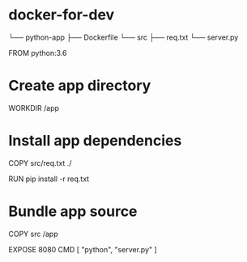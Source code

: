 # docker-for-dev

└── python-app
    ├── Dockerfile
    └── src
        ├── req.txt
        └── server.py



FROM python:3.6

# Create app directory
WORKDIR /app

# Install app dependencies
COPY src/req.txt ./

RUN pip install -r req.txt

# Bundle app source
COPY src /app

EXPOSE 8080
CMD [ "python", "server.py" ]
